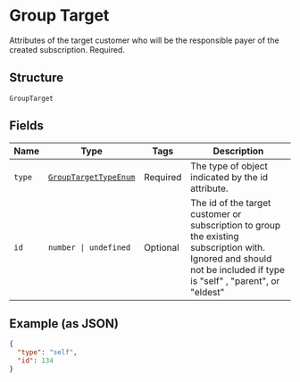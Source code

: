 
# Group Target

Attributes of the target customer who will be the responsible payer of the created subscription. Required.

## Structure

`GroupTarget`

## Fields

| Name | Type | Tags | Description |
|  --- | --- | --- | --- |
| `type` | [`GroupTargetTypeEnum`](../../doc/models/group-target-type-enum.md) | Required | The type of object indicated by the id attribute. |
| `id` | `number \| undefined` | Optional | The id of the target customer or subscription to group the existing subscription with. Ignored and should not be included if type is "self" , "parent", or "eldest" |

## Example (as JSON)

```json
{
  "type": "self",
  "id": 134
}
```

